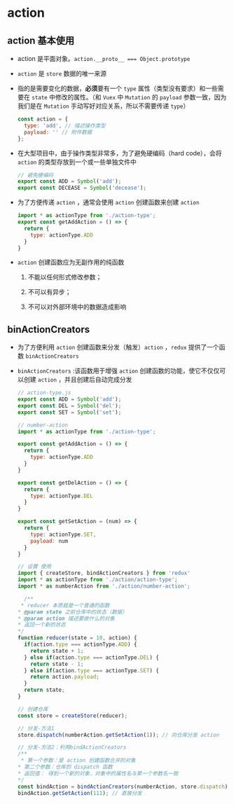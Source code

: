 # action

## action 基本使用

+ action 是平面对象。`action.__proto__ === Object.prototype`

+ `action` 是 `store` 数据的唯一来源

+ 指的是需要变化的数据，**必须**要有一个 `type` 属性（类型没有要求）和一些需要在 `state` 中修改的属性。（和 `Vuex` 中 `Mutation` 的 `payload` 参数一致，因为我们是在 `Mutation` 手动写好对应关系，所以不需要传递 `type`）

  ```js
  const action = {
    type: 'add', // 描述操作类型
    payload: '' // 附件数据
  };
  ```

+ 在大型项目中，由于操作类型非常多，为了避免硬编码（hard code），会将 `action` 的类型存放到一个或一些单独文件中

  ```js
  // 避免硬编码
  export const ADD = Symbol('add');
  export const DECEASE = Symbol('decease');
  ```

+ 为了方便传递 `action` ，通常会使用 `action` 创建函数来创建 `action`

  ```js
  import * as actionType from './action-type';
  export const getAddAction = () => {
    return {
      type: actionType.ADD
    }
  }
  ```

+ `action` 创建函数应为无副作用的纯函数

    1. 不能以任何形式修改参数；

    2. 不可以有异步；

    3. 不可以对外部环境中的数据造成影响

## binActionCreators

+ 为了方便利用 `action` 创建函数来分发（触发）`action` ，`redux` 提供了一个函数 `binActionCreators`

+ `binActionCreators` :该函数用于增强 `action` 创建函数的功能，使它不仅仅可以创建 `action` ，并且创建后自动完成分发

  ```js
  // action-type.js
  export const ADD = Symbol('add');
  export const DEL = Symbol('del');
  export const SET = Symbol('set');
  ```

  ```js
  // number-action
  import * as actionType from './action-type';

  export const getAddAction = () => {
    return {
      type: actionType.ADD
    }
  }

  export const getDelAction = () => {
    return {
      type: actionType.DEL
    }
  }

  export const getSetAction = (num) => {
    return {
      type: actionType.SET,
      payload: num
    }
  }
  ```

  ```js
  // 设置 使用
  import { createStore, bindActionCreators } from 'redux'
  import * as actionType from './action/action-type';
  import * as numberAction from './action/number-action';

    /**
   * reducer 本质就是一个普通的函数
  * @param state 之前仓库中的状态（数据）
  * @param action 描述要做什么的对象
  * 返回一个新的状态
  */
  function reducer(state = 10, action) {
    if(action.type === actionType.ADD) {
      return state + 1;
    } else if(action.type === actionType.DEL) {
      return state - 1;
    } else if(action.type === actionType.SET) {
      return action.payload;
    }
    return state;
  }

  // 创建仓库
  const store = createStore(reducer);

  // 分发-方法1
  store.dispatch(numberAction.getSetAction(1)); // 向仓库分发 action

  // 分发-方法2：利用bindActionCreators
  /**
   * 第一个参数：是 action 创建函数合并的对象
  * 第二个参数：仓库的 dispatch 函数
  * 返回值： 得到一个新的对象，对象中的属性名与第一个参数名一致
  */
  const bindAction = bindActionCreators(numberAction, store.dispatch);
  bindAction.getSetAction(111); // 直接分发
  ```
